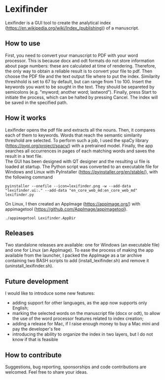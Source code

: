 # Lexifinder
Lexifinder is a GUI tool to create the analytical index (https://en.wikipedia.org/wiki/Index_(publishing)) of a manuscript.

## How to use
First, you need to convert your manuscript to PDF with your word processor. This is because docx and odt formats do not store information about page numbers: these are calculated at time of rendering. Therefore, the only way to obtain a reliable result is to convert your file to pdf. Then choose the PDF file and the text output file where to put the index. Similarity threshhold is set to 67 by default, but can range from 1 to 100. Insert the keywords you want to be sought in the text. They should be separeted by semicolons (e.g. "myword; another word; lastword"). Finally, press Start to initiate the process, which can be halted by pressing Cancel. The index will be saved in the specified path.

## How it works
Lexifinder opens the pdf file and extracts all the nouns. Then, it compares each of them to keywords. Words that reach the semantic similarity threshold are selected. To perform such a job, I used the spaCy library (https://pypi.org/project/spacy/) with a pretrained model. Finally, the app searches all occurrences in pages of each matching words and saves the result in a text file.<br>
The GUI has been designed with QT designer and the resulting ui file is loaded at startup. The Python script was converted to an executable file for Windows and Linux with PyInstaller (https://pyinstaller.org/en/stable/), with the following command

```
pyinstaller --onefile --icon=lexifinder.png -w --add-data "lexifinder.ui:." --add-data "en_core_web_md:en_core_web_md" lexifinder.py
```

On Linux, I then created an AppImage (https://appimage.org/) with appimagetool (https://github.com/AppImage/appimagetool).

```
./appimagetool Lexifinder.AppDir
```

## Releases
Two standalone releases are available: one for Windows (an executable file) and one for Linux (an AppImage). To ease the process of making the app available from the launcher, I packed the AppImage as a tar archive containing two BASH scripts to add (install_lexifinder.sh) and remove it (uninstall_lexifinder.sh).

## Future development
I would like to introduce some new features:
- adding support for other languages, as the app now supports only English;
- marking the selected words on the manuscript file (docx or odt), to allow the use of the word processor features related to index creation;
- adding a release for Mac, if I raise enough money to buy a Mac mini and pay the developer's fee
- introducing the ability to organize the index in two layers, but I do not know if that is feasible

## How to contribute
Suggestions, bug reporting, sponsorships and code contributions are welcomed. Feel free to share your ideas.
